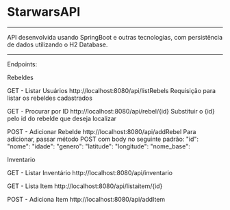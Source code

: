 # StarwarsAPI
 
___________________________________
API desenvolvida usando SpringBoot e outras tecnologias, com persistência de dados utilizando o H2 Database.
___________________________________

Endpoints: 

Rebeldes

GET - Listar Usuários
http://localhost:8080/api/listRebels
Requisição para listar os rebeldes cadastrados

GET - Procurar por ID
http://localhost:8080/api/rebel/{id}
Substituir o {id} pelo id do rebelde que deseja localizar

POST - Adicionar Rebelde
http://localhost:8080/api/addRebel
Para adicionar, passar método POST com body no seguinte padrão: "id": "nome": "idade": "genero": "latitude": "longitude": "nome_base":

Inventario

GET - Listar Inventário
http://localhost:8080/api/inventario

GET - Lista Item
http://localhost:8080/api/listaitem/{id}

POST - Adiciona Item
http://localhost:8080/api/addItem


